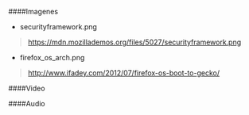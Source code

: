 ####Imagenes

- securityframework.png
> https://mdn.mozillademos.org/files/5027/securityframework.png
	
- firefox_os_arch.png
> http://www.ifadey.com/2012/07/firefox-os-boot-to-gecko/

####Video

####Audio